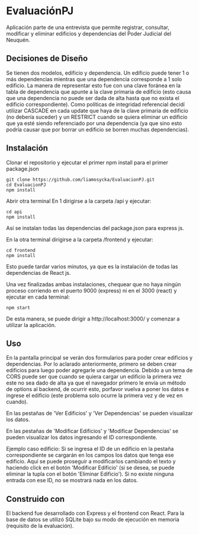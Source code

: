 
# EvaluaciónPJ 

Aplicación parte de una entrevista que permite registrar, consultar, modificar y eliminar edificios y dependencias del Poder Judicial del Neuquén.

## Decisiones de Diseño
Se tienen dos modelos, edificio y dependencia. Un edificio puede tener 1 o más dependencias mientras que una dependencia corresponde a 1 solo edificio. La manera de representar esto fue con una clave foránea en la tabla de dependencia que apunte a la clave primaria de edificio (esto causa que una dependencia no puede ser dada de alta hasta que no exista el edificio correspondiente). Como políticas de integridad referencial decidí utilizar CASCADE en cada update que haya de la clave primaria de edificio (no debería suceder) y un RESTRICT cuando se quiera eliminar un edificio que ya esté siendo referenciado por una dependencia (ya que sino esto podría causar que por borrar un edificio se borren muchas dependencias).

## Instalación

Clonar el repositorio y ejecutar el primer npm install para el primer package.json

```shell
git clone https://github.com/liamosycka/EvaluacionPJ.git
cd EvaluacionPJ
npm install
```

Abrir otra terminal
En 1 dirigirse a la carpeta /api y ejecutar:

```shell
cd api
npm install
```
Así se instalan todas las dependencias del package.json para express js.

En la otra terminal dirigirse a la carpeta /frontend y ejecutar:

```shell
cd frontend
npm install
```

Esto puede tardar varios minutos, ya que es la instalación de todas las dependencias de React js.

Una vez finalizadas ambas instalaciones, chequear que no haya ningún proceso corriendo en el puerto 9000 (express) ni en el 3000 (react) y ejecutar en cada terminal:

```shell
npm start
```
De esta manera, se puede dirigir a http://localhost:3000/ y comenzar a utilizar la aplicación.

## Uso
En la pantalla principal se verán dos formularios para poder crear edificios y dependencias. Por lo aclarado anteriormente, primero se deben crear edificios para luego poder agregarle una dependencia. Debido a un tema de CORS puede ser que cuando se quiera cargar un edificio la primera vez este no sea dado de alta ya que el navegador primero le envía un método de options al backend, de ocurrir esto, porfavor vuelva a poner los datos e ingrese el edificio (este problema solo ocurre la primera vez y de vez en cuando).

En las pestañas de 'Ver Edificios' y 'Ver Dependencias' se pueden visualizar los datos.

En las pestañas de 'Modificar Edificios' y 'Modificar Dependencias' se pueden visualizar los datos ingresando el ID correspondiente. 

Ejemplo caso edificio: Si se ingresa el ID de un edificio en la pestaña correspondiente se cargarán en los campos los datos que tenga ese edificio. Aquí se puede proseguir a modificarlos cambiando el texto y haciendo click en el botón 'Modificar Edificio' (si se desea, se puede eliminar la tupla con el botón 'Eliminar Edificio'). Si no existe ninguna entrada con ese ID, no se mostrará nada en los datos.


## Construido con
El backend fue desarrollado con Express y el frontend con React. Para la base de datos se utilizó SQLite bajo su modo de ejecución en memoria (requisito de la evaluación).

